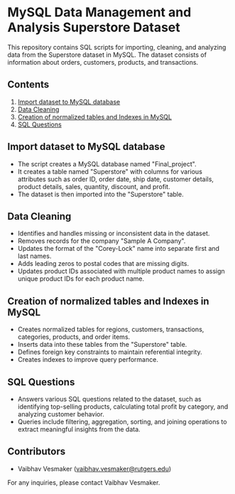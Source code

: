 # MySQL Data Management and Analysis Superstore Dataset

This repository contains SQL scripts for importing, cleaning, and analyzing data from the Superstore dataset in MySQL. The dataset consists of information about orders, customers, products, and transactions. 
 
## Contents 

1. [Import dataset to MySQL database](#import-dataset-to-mysql-database)
2. [Data Cleaning](#data-cleaning)
3. [Creation of normalized tables and Indexes in MySQL](#creation-of-normalized-tables-and-indexes-in-mysql)
4. [SQL Questions](#sql-questions)

## Import dataset to MySQL database

- The script creates a MySQL database named "Final_project".
- It creates a table named "Superstore" with columns for various attributes such as order ID, order date, ship date, customer details, product details, sales, quantity, discount, and profit.
- The dataset is then imported into the "Superstore" table.

## Data Cleaning

- Identifies and handles missing or inconsistent data in the dataset.
- Removes records for the company "Sample A Company".
- Updates the format of the "Corey-Lock" name into separate first and last names.
- Adds leading zeros to postal codes that are missing digits.
- Updates product IDs associated with multiple product names to assign unique product IDs for each product name.

## Creation of normalized tables and Indexes in MySQL

- Creates normalized tables for regions, customers, transactions, categories, products, and order items.
- Inserts data into these tables from the "Superstore" table.
- Defines foreign key constraints to maintain referential integrity.
- Creates indexes to improve query performance.

## SQL Questions

- Answers various SQL questions related to the dataset, such as identifying top-selling products, calculating total profit by category, and analyzing customer behavior.
- Queries include filtering, aggregation, sorting, and joining operations to extract meaningful insights from the data.

## Contributors

- Vaibhav Vesmaker (vaibhav.vesmaker@rutgers.edu)

For any inquiries, please contact Vaibhav Vesmaker.
